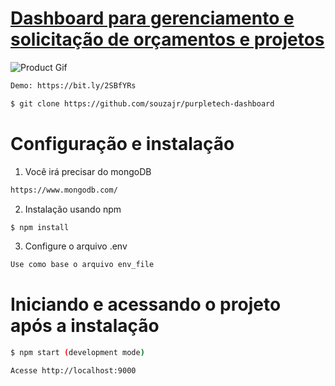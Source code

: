 # [Dashboard para gerenciamento e solicitação de orçamentos e projetos](https://bit.ly/2SBfYRs)

![Product Gif](https://i.imgur.com/AssHdjd.png)

```bash
Demo: https://bit.ly/2SBfYRs
```

```bash
$ git clone https://github.com/souzajr/purpletech-dashboard
```

# Configuração e instalação 

1) Você irá precisar do mongoDB
```bash
https://www.mongodb.com/
```
2) Instalação usando npm
```bash
$ npm install
```
3) Configure o arquivo .env
```bash
Use como base o arquivo env_file
```

# Iniciando e acessando o projeto após a instalação

```bash
$ npm start (development mode)
```
```bash
Acesse http://localhost:9000
```
